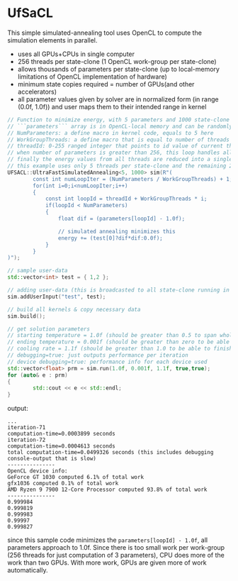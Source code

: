 # UfSaCL

This simple simulated-annealing tool uses OpenCL to compute the simulation elements in parallel.

- uses all GPUs+CPUs in single computer
- 256 threads per state-clone (1 OpenCL work-group per state-clone)
- allows thousands of parameters per state-clone (up to local-memory limitations of OpenCL implementation of hardware)
- minimum state copies required = number of GPUs(and other accelerators)
- all parameter values given by solver are in normalized form (in range (0.0f, 1.0f)) and user maps them to their intended range in kernel

```C++
// Function to minimize energy, with 5 parameters and 1000 state-clone (that run in parallel)
// ```parameters``` array is in OpenCL-local memory and can be randomly accessed for any element fast (some GPUs have only several cycles latency in accessing this memory)
// NumParameters: a define macro in kernel code, equals to 5 here
// WorkGroupThreads: a define macro that is equal to number of threads per state-clone (256 currently)
// threadId: 0-255 ranged integer that points to id value of current thread in work-group in OpenCL kernel execution
// when number of parameters is greater than 256, this loop handles all extra iterations per thread
// finally the energy values from all threads are reduced into a single energy result (simply summed in parallel)
// this example uses only 5 threads per state-clone and the remaining 251 threads are idle
UFSACL::UltraFastSimulatedAnnealing<5, 1000> sim(R"(
        const int numLoopIter = (NumParameters / WorkGroupThreads) + 1;
        for(int i=0;i<numLoopIter;i++)
        {
            const int loopId = threadId + WorkGroupThreads * i;
            if(loopId < NumParameters)
            {
                float dif = (parameters[loopId] - 1.0f);

                // simulated annealing minimizes this
                energy += (test[0]?dif*dif:0.0f);
            }
        }
)");

// sample user-data 
std::vector<int> test = { 1,2 };

// adding user-data (this is broadcasted to all state-clone running in GPUs/CPUs)
sim.addUserInput("test", test);

// build all kernels & copy necessary data
sim.build();

// get solution parameters
// starting temperature = 1.0f (should be greater than 0.5 to span whole sarch-space in initial iteration)
// ending temperature = 0.001f (should be greater than zero to be able to finish computing)
// cooling rate = 1.1f (should be greater than 1.0 to be able to finish computing)
// debugging=true: just outputs performance per iteration
// device debugging=true: performance info for each device used
std::vector<float> prm = sim.run(1.0f, 0.001f, 1.1f, true,true);
for (auto& e : prm)
{
        std::cout << e << std::endl;
}
```

output:

```
...
iteration-71
computation-time=0.0003899 seconds
iteration-72
computation-time=0.0004613 seconds
total computation-time=0.0499326 seconds (this includes debugging console-output that is slow)
---------------
OpenCL device info:
GeForce GT 1030 computed 6.1% of total work
gfx1036 computed 0.1% of total work
AMD Ryzen 9 7900 12-Core Processor computed 93.8% of total work
---------------
0.999984
0.999819
0.999983
0.99997
0.999827
```
since this sample code minimizes the ```parameters[loopId] - 1.0f```, all parameters approach to 1.0f. Since there is too small work per work-group (256 threads for just computation of 3 parameters), CPU does more of the work than two GPUs. With more work, GPUs are given more of work automatically.
